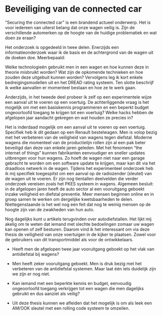 # Beveiliging van de connected car
“Securing the connected car” is een brandend actueel onderwerp. Het is voor iedereen van uiterst belang dat onze wagen veilig is. Zijn de verschillende automerken op de hoogte van de huidige problematiek en wat doen ze eraan?

Het onderzoek is opgedeeld in twee delen. Enerzijds een informatieonderzoek waar ik de basis en de achtergrond van de wagen uit de doeken doe. Meerbepaald:

Welke technologieën gebruikt men in een wagen en hoe kunnen deze in theorie misbruikt worden?
Wat zijn de opkomende technieken en hoe zouden deze uitgebuit kunnen worden?
Vervolgens leg ik kort enkele bedreigingsmodellen uit en het DREAD rating systeem.
Ten slotte beschrijf ik welke aanvallen er momenteel bestaan en hoe ze te werk gaan.
   

Anderzijds, in het tweede deel probeer ik zelf op een experimentele wijze een aanval uit te voeren op een voertuig. De achterliggende vraag is het mogelijk om met een basiskennis programmeren en een beperkt budget ongeoorloofd toegang te krijgen tot een voertuig? Welke hacks hebben de afgelopen jaar aandacht gekregen en wat houden ze precies in? 

Het is inderdaad mogelijk om een aanval uit te voeren op een voertuig. Specifiek heb ik dit gedaan op een Renault bestelwagen. Men is volop bezig met het verbeteren van de veiligheid van wagens tegen diefstal. Moderne wagens die momenteel van de productielijn rollen zijn al een pak beter beveiligd dan deze	 van enkele jaren geleden. Met het fenomeen “the internet of things” kunnen fabrikanten eenvoudiger en sneller updates uitbrengen voor hun wagens. Zo hoeft de wagen niet naar een garage gebracht te worden om een software update te krijgen, maar kan dit via het draadloos netwerk in de wagen. Tijdens het experimenteel onderzoek heb ik mij specifiek toegespitst om een aanval op de radiozender (sleutel) van de wagen uit te voeren. Er zijn nog tientallen deelvelden die verder onderzoek vereisen zoals het PKES systeem in wagens. Algemeen besluit: in de afgelopen jaren heeft de auto sector al een vooruitgang geboekt inzake veiligheid en diefstal preventie. Meer mensen beginnen online en in groep samen te werken om dergelijke kwetsbaarheden te delen. Niettegenstaande is het wel nog een feit dat nog te weinig mensen op de hoogte zijn van de zwakheden van hun auto.



Nog dagelijks kunt u artikels terugvinden over autodiefstallen. Het lijkt mij akelig om te weten dat iemand met slechte bedoelingen zomaar uw wagen kan openen of zelf besturen.
Daarom vind ik het interessant om via deze thesis de veiligheid van onze voertuigen in de kijker te plaatsen. Zowel voor de gebruikers van dit transportmiddel als voor de ontwikkelaars.

* Heeft men de afgelopen twee jaar vooruitgang geboekt op het vlak van antidiefstal bij wagens?
- Men heeft zeker vooruitgang geboekt. Men is druk bezig met het verbeteren van de antidiefstal systemen. Maar laat één iets duidelijk zijn we zijn er nog niet. 

* Kan iemand met een beperkte kennis en budget, eenvoudig ongeoorloofd toegang verkrijgen tot een wagen die men dagelijks gebruikt en dus aanziet als veilig?
- Uit deze thesis kunnen we afleiden dat het mogelijk is om als leek een AM/OOK sleutel met een rolling code systeem te omzeilen.

